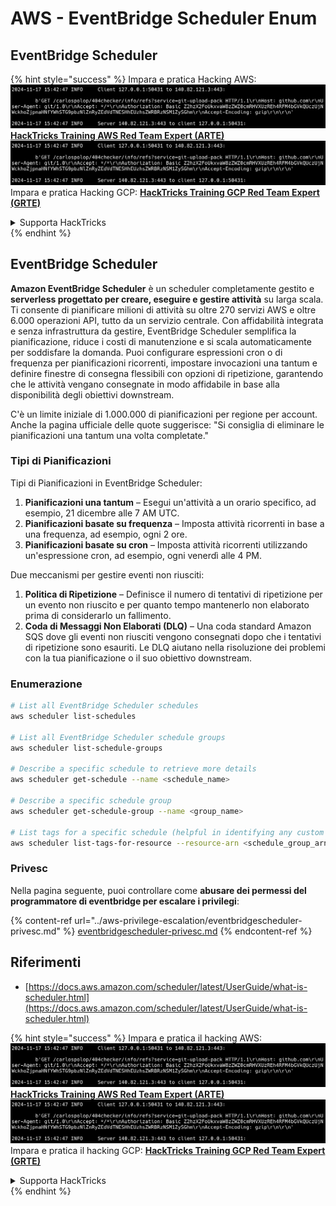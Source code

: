 # AWS - EventBridge Scheduler Enum

## EventBridge Scheduler

{% hint style="success" %}
Impara e pratica Hacking AWS:<img src="../../../.gitbook/assets/image (1).png" alt="" data-size="line">[**HackTricks Training AWS Red Team Expert (ARTE)**](https://training.hacktricks.xyz/courses/arte)<img src="../../../.gitbook/assets/image (1).png" alt="" data-size="line">\
Impara e pratica Hacking GCP: <img src="../../../.gitbook/assets/image (2).png" alt="" data-size="line">[**HackTricks Training GCP Red Team Expert (GRTE)**<img src="../../../.gitbook/assets/image (2).png" alt="" data-size="line">](https://training.hacktricks.xyz/courses/grte)

<details>

<summary>Supporta HackTricks</summary>

* Controlla i [**piani di abbonamento**](https://github.com/sponsors/carlospolop)!
* **Unisciti al** 💬 [**gruppo Discord**](https://discord.gg/hRep4RUj7f) o al [**gruppo telegram**](https://t.me/peass) o **seguici** su **Twitter** 🐦 [**@hacktricks\_live**](https://twitter.com/hacktricks\_live)**.**
* **Condividi trucchi di hacking inviando PR ai** [**HackTricks**](https://github.com/carlospolop/hacktricks) e [**HackTricks Cloud**](https://github.com/carlospolop/hacktricks-cloud) repos di github.

</details>
{% endhint %}

## EventBridge Scheduler

**Amazon EventBridge Scheduler** è un scheduler completamente gestito e **serverless progettato per creare, eseguire e gestire attività** su larga scala. Ti consente di pianificare milioni di attività su oltre 270 servizi AWS e oltre 6.000 operazioni API, tutto da un servizio centrale. Con affidabilità integrata e senza infrastruttura da gestire, EventBridge Scheduler semplifica la pianificazione, riduce i costi di manutenzione e si scala automaticamente per soddisfare la domanda. Puoi configurare espressioni cron o di frequenza per pianificazioni ricorrenti, impostare invocazioni una tantum e definire finestre di consegna flessibili con opzioni di ripetizione, garantendo che le attività vengano consegnate in modo affidabile in base alla disponibilità degli obiettivi downstream.

C'è un limite iniziale di 1.000.000 di pianificazioni per regione per account. Anche la pagina ufficiale delle quote suggerisce: "Si consiglia di eliminare le pianificazioni una tantum una volta completate."&#x20;

### Tipi di Pianificazioni

Tipi di Pianificazioni in EventBridge Scheduler:

1. **Pianificazioni una tantum** – Esegui un'attività a un orario specifico, ad esempio, 21 dicembre alle 7 AM UTC.
2. **Pianificazioni basate su frequenza** – Imposta attività ricorrenti in base a una frequenza, ad esempio, ogni 2 ore.
3. **Pianificazioni basate su cron** – Imposta attività ricorrenti utilizzando un'espressione cron, ad esempio, ogni venerdì alle 4 PM.

Due meccanismi per gestire eventi non riusciti:

1. **Politica di Ripetizione** – Definisce il numero di tentativi di ripetizione per un evento non riuscito e per quanto tempo mantenerlo non elaborato prima di considerarlo un fallimento.
2. **Coda di Messaggi Non Elaborati (DLQ)** – Una coda standard Amazon SQS dove gli eventi non riusciti vengono consegnati dopo che i tentativi di ripetizione sono esauriti. Le DLQ aiutano nella risoluzione dei problemi con la tua pianificazione o il suo obiettivo downstream.

### Enumerazione
```bash
# List all EventBridge Scheduler schedules
aws scheduler list-schedules

# List all EventBridge Scheduler schedule groups
aws scheduler list-schedule-groups

# Describe a specific schedule to retrieve more details
aws scheduler get-schedule --name <schedule_name>

# Describe a specific schedule group
aws scheduler get-schedule-group --name <group_name>

# List tags for a specific schedule (helpful in identifying any custom tags or permissions)
aws scheduler list-tags-for-resource --resource-arn <schedule_group_arn>
```
### Privesc

Nella pagina seguente, puoi controllare come **abusare dei permessi del programmatore di eventbridge per escalare i privilegi**:

{% content-ref url="../aws-privilege-escalation/eventbridgescheduler-privesc.md" %}
[eventbridgescheduler-privesc.md](../aws-privilege-escalation/eventbridgescheduler-privesc.md)
{% endcontent-ref %}

## Riferimenti

* [https://docs.aws.amazon.com/scheduler/latest/UserGuide/what-is-scheduler.html](https://docs.aws.amazon.com/scheduler/latest/UserGuide/what-is-scheduler.html)

{% hint style="success" %}
Impara e pratica il hacking AWS:<img src="../../../.gitbook/assets/image (1).png" alt="" data-size="line">[**HackTricks Training AWS Red Team Expert (ARTE)**](https://training.hacktricks.xyz/courses/arte)<img src="../../../.gitbook/assets/image (1).png" alt="" data-size="line">\
Impara e pratica il hacking GCP: <img src="../../../.gitbook/assets/image (2).png" alt="" data-size="line">[**HackTricks Training GCP Red Team Expert (GRTE)**<img src="../../../.gitbook/assets/image (2).png" alt="" data-size="line">](https://training.hacktricks.xyz/courses/grte)

<details>

<summary>Supporta HackTricks</summary>

* Controlla i [**piani di abbonamento**](https://github.com/sponsors/carlospolop)!
* **Unisciti al** 💬 [**gruppo Discord**](https://discord.gg/hRep4RUj7f) o al [**gruppo telegram**](https://t.me/peass) o **seguici** su **Twitter** 🐦 [**@hacktricks\_live**](https://twitter.com/hacktricks\_live)**.**
* **Condividi trucchi di hacking inviando PR ai** [**HackTricks**](https://github.com/carlospolop/hacktricks) e [**HackTricks Cloud**](https://github.com/carlospolop/hacktricks-cloud) repos di github.

</details>
{% endhint %}
